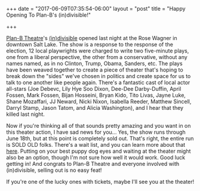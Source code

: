 +++
date = "2017-06-09T07:35:54-06:00"
layout = "post"
title = "Happy Opening To Plan-B's (in)divisible!"

+++

[Plan-B Theatre](planbtheatre.org)'s [(in)divisible](https://www.eventbrite.com/e/indivisible-tickets-31307655039) opened last night at the Rose Wagner in downtown Salt Lake. The show is a response to the response of the election, 12 local playwrights were charged to write two five-minute plays, one from a liberal perspective, the other from a conservative, without any names named, as in no Clinton, Trump, Obama, Sanders, etc. The plays have been weaved together to create a piece of theater that's hoping to break down the "sides" we've chosen in politics and create space for us to talk to one another like people again. There's a fantastic cast of local actor all-stars (Joe Debevc, Lily Hye Soo Dixon, Dee-Dee Darby-Duffin, April Fossen, Mark Fossen, Bijan Hosseini, Bryan Kido, Tito Livas, Jayne Luke, Shane Mozaffari, JJ Neward, Nicki Nixon, Isabella Reeder, Matthew Sincell, Darryl Stamp, Jason Tatom, and Alicia Washington), and I hear that they killed last night.

Now if you're thinking all of that sounds pretty amazing and you want in on this theater action, I have sad news for you... Yes, the show runs through June 18th, but at this point is completely sold out. That's right, the entire run is SOLD OLD folks. There's a wait list, and you can learn more about that [here](https://www.eventbrite.com/e/indivisible-tickets-31307655039). Putting on your best puppy dog eyes and waiting at the theater might also be an option, though I'm not sure how well it would work. Good luck getting in! And congrats to Plan-B Theatre and everyone involved with (in)divisible, selling out is no easy feat!

If you're one of the lucky ones with tickets, maybe I'll see you at the theater!